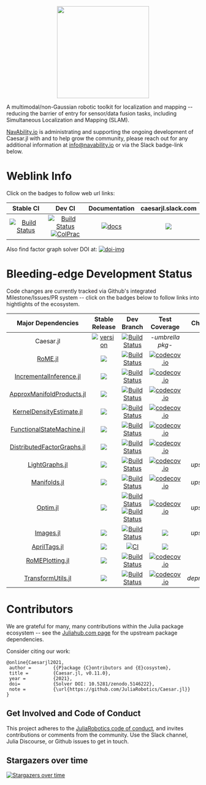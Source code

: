 <p align="center">
<img src="https://user-images.githubusercontent.com/6412556/134777705-acda768e-884b-4de6-b307-aac6d09b9c81.png" width="240" border="0" />
</p>

A multimodal/non-Gaussian robotic toolkit for localization and mapping -- reducing the barrier of entry for sensor/data fusion tasks, including Simultaneous Localization and Mapping (SLAM).

[NavAbility.io](http://www.navability.io) is administrating and supporting the ongoing development of Caesar.jl with and to help grow the community, please reach out for any additional information at info@navability.io or via the Slack badge-link below.

# Weblink Info

Click on the badges to follow web url links:

| Stable CI | Dev CI | Documentation | caesarjl.slack.com |
|:------:|:----------------:|:-------------:|:-----:|
| [![Build Status][cjl-ci-stb-img]][cjl-ci-stb-url] | [![Build Status][cjl-ci-dev-img]][cjl-ci-dev-url] <br> [![ColPrac][colp-badge]][colprac] | [![docs][docs-shield]][caesar-docs] | [![][caesar-slack-badge]][caesar-slack] |

Also find factor graph solver DOI at:
[![doi-img]][doi-url]

# Bleeding-edge Development Status

Code changes are currently tracked via Github's integrated Milestone/Issues/PR system -- click on the badges below to follow links into hightlights of the ecosystem.

| **Major Dependencies**  |  **Stable Release**     |  **Dev Branch**   |  **Test Coverage**  |  **Changes**  |
|:-----------------------:|:---------------:|:-------------------:|:-------------------:|:----------------:|
| Caesar.jl | [![version][cjl-stbl-img]][caesarjl-releases] | [![Build Status][cjl-ci-dev-img]][cjl-ci-dev-url] | -*umbrella pkg*- | [![][mst-shield]][caesarjl-milestones] |
| [RoME.jl][rjl-url] | [![][rjl-ver-img]][rjl-releases] | [![Build Status][rjl-ci-dev-img]][rjl-ci-dev-url] | [![codecov.io][rjl-cov-img]][rjl-cov-url] | [![][mst-shield]][rjl-milestones] |
| [IncrementalInference.jl][iif-url] | [![][iif-ver-img]][iif-rel-url] | [![Build Status][iif-ci-dev-img]][iif-ci-dev-url] | [![codecov.io][iif-cov-img]][iif-cov-url] | [![][mst-shield]][iif-milestones] |
| [ApproxManifoldProducts.jl][amp-url] | [![][amp-stable]][amp-releases] | [![Build Status][amp-build-img]][amp-build-url] | [![codecov.io][amp-cov-img]][amp-cov-url] | [![][mst-shield]][amp-milestones] |
| [KernelDensityEstimate.jl][kde-url] | [![][kde-stable]][kde-releases] | [![Build Status][kde-build-img]][kde-build-url] | [![codecov.io][kde-cov-img]][kde-cov-url] | [![][mst-shield]][kde-milestones] |
| [FunctionalStateMachine.jl][fsm-url] | [![][fsm-stable]][fsm-releases] | [![Build Status][fsm-build-img]][fsm-build-url] | [![codecov.io][fsm-cov-img]][fsm-cov-url] | [![][mst-shield]][fsm-milestones] |
| [DistributedFactorGraphs.jl][dfg-url] | [![][dfg-ver-img]][dfg-rel-url] | [![Build Status][dfg-ci-dev-img]][dfg-ci-dev-url] | [![codecov.io][dfg-cov-img]][dfg-cov-url] | [![][mst-shield]][dfg-milestones] |
| [LightGraphs.jl][lgraphs-url] | [![][lgjl-stable]][lgjl-releases] | [![Build Status][lgraphs-build-img]][lgraphs-build-url] | [![codecov.io][lgraphs-cov-img]][lgraphs-cov-url] | *upstream* |
| [Manifolds.jl][mani-url] | [![][mani-stable]][mani-releases] | [![Build Status][mani-build-img]][mani-build-url] | [![codecov.io][mani-cov-img]][mani-cov-url] | *upstream* |
| [Optim.jl][optim-url] | [![][optim-stable]][optim-releases] | [![Build Status][optim-build-img]][optim-build-url] <br> [![Build Status][optim-img-windows]][optim-build-windows] | [![codecov.io][optim-cov-img]][optim-cov-url] | *upstream* |
| [Images.jl][ijl-url] | [![][ijl-ver-stb-img]][ijl-ver-stb-url] | [![Build Status][ijl-action-img]][ijl-action-url] | [![][ijl-codecov-img]][ijl-codecov-url] | *upstream* |
| [AprilTags.jl][apt-url] | [![][apt-ver-img]][apt-ver-url] | [![CI][apt-ci-dev-img]][apt-ci-dev-img] | [![][apt-cov-img]][apt-cov-url] | [![][mst-shield]][apt-milestones] |
| [RoMEPlotting.jl][rp-url] | [![][rp-ver-img]][rp-releases] | [![Build Status][rp-build-img]][rp-build-url] | [![codecov.io][rp-cov-img]][rp-cov-url] | [![][mst-shield]][rp-milestones] |
| [TransformUtils.jl][tf-url] | [![][tf-stable]][tf-releases] | [![Build Status][tf-build-img]][tf-build-url] | [![codecov.io][tf-cov-img]][tf-cov-url] | *deprecating* |

# Contributors

We are grateful for many, many contributions within the Julia package ecosystem -- see the [Juliahub.com page](https://juliahub.com/ui/Packages/Caesar/BNbRm?page=1) for the upstream package dependencies.

Consider citing our work:
```
@online{Caesarjl2021,
 author =        {{P}ackage {C}ontributors and {E}cosystem},
 title =         {Caesar.jl, v0.11.0},
 year =          {2021},
 doi=            {Solver DOI: 10.5281/zenodo.5146222}, 
 note =          {\url{https://github.com/JuliaRobotics/Caesar.jl}}
}
```

## Get Involved and Code of Conduct

This project adheres to the [JuliaRobotics code of conduct](https://github.com/JuliaRobotics/administration/blob/master/code_of_conduct.md), and invites contributions or comments from the community.  Use the Slack channel, Julia Discourse, or Github issues to get in touch.

## Stargazers over time

[![Stargazers over time](https://starchart.cc/JuliaRobotics/Caesar.jl.svg)](https://starchart.cc/JuliaRobotics/Caesar.jl)

[doi-img]: https://zenodo.org/badge/55802838.svg
[doi-url]: https://zenodo.org/badge/latestdoi/55802838

[colp-badge]: https://img.shields.io/badge/ColPrac-Contributor's%20Guide-blueviolet
[colprac]: https://github.com/SciML/ColPrac

[docs-shield]: https://img.shields.io/badge/docs-latest-blue.svg
[caesar-docs]: http://juliarobotics.github.io/Caesar.jl/latest/
[mst-shield]: https://img.shields.io/badge/-milestones-blueviolet
[mst-shield2]: https://img.shields.io/badge/-milestones-lightgrey

[cjl-cov-img]: https://codecov.io/github/JuliaRobotics/Caesar.jl/coverage.svg?branch=master
[cjl-cov-url]: https://codecov.io/github/JuliaRobotics/Caesar.jl?branch=master
[cjl-ci-dev-img]: https://github.com/JuliaRobotics/Caesar.jl/actions/workflows/ci.yml/badge.svg
[cjl-ci-dev-url]: https://github.com/JuliaRobotics/Caesar.jl/actions/workflows/ci.yml
[cjl-ci-stb-img]: https://travis-ci.org/JuliaRobotics/Caesar.jl.svg?branch=release/v0.10
[cjl-ci-stb-url]: https://travis-ci.org/JuliaRobotics/Caesar.jl


[cjl-stbl-img]: https://juliahub.com/docs/Caesar/version.svg
[cjl-stbl-url]: https://juliahub.com/ui/Packages/Caesar/BNbRm
[caesar-slack-badge]: https://img.shields.io/badge/Invite-Slack-green.svg?style=popout
[caesar-slack]: https://join.slack.com/t/caesarjl/shared_invite/zt-ucs06bwg-y2tEbddwX1vR18MASnOLsw
[caesarjl-milestones]: https://github.com/JuliaRobotics/Caesar.jl/milestones
[caesarjl-releases]: https://github.com/JuliaRobotics/Caesar.jl/releases

<!-- md variables duplicated in RoME.jl README -->
[rjl-url]: http://www.github.com/JuliaRobotics/RoME.jl
[rjl-cov-img]: https://codecov.io/github/JuliaRobotics/RoME.jl/coverage.svg?branch=master
[rjl-cov-url]: https://codecov.io/github/JuliaRobotics/RoME.jl?branch=master
[rjl-ci-dev-img]: https://github.com/JuliaRobotics/RoME.jl/actions/workflows/ci.yml/badge.svg
[rjl-ci-dev-url]: https://github.com/JuliaRobotics/RoME.jl/actions/workflows/ci.yml
[rjl-ver-img]: https://juliahub.com/docs/RoME/version.svg
[rjl-milestones]: https://github.com/JuliaRobotics/RoME.jl/milestones
[rjl-releases]: https://github.com/JuliaRobotics/RoME.jl/releases
[rjl-juliahub]: https://juliahub.com/ui/Packages/RoME/VVxXB

<!-- variables duplicated in IncrementalInference.jl README -->
[iif-ci-dev-img]: https://github.com/JuliaRobotics/IncrementalInference.jl/actions/workflows/ci.yml/badge.svg
[iif-ci-dev-url]: https://github.com/JuliaRobotics/IncrementalInference.jl/actions/workflows/ci.yml
[iif-ci-stb-img]: https://github.com/JuliaRobotics/IncrementalInference.jl/actions/workflows/ci.yml/badge.svg?branch=release%2Fv0.25
[iif-ci-stb-url]: https://github.com/JuliaRobotics/IncrementalInference.jl/actions/workflows/ci.yml
[iif-ver-img]: https://juliahub.com/docs/IncrementalInference/version.svg
[iif-rel-url]: https://github.com/JuliaRobotics/IncrementalInference.jl/releases
[iif-milestones]: https://github.com/JuliaRobotics/IncrementalInference.jl/milestones
[iif-cov-img]: https://codecov.io/github/JuliaRobotics/IncrementalInference.jl/coverage.svg?branch=master
[iif-cov-url]: https://codecov.io/github/JuliaRobotics/IncrementalInference.jl?branch=master
[iif-url]: http://www.github.com/JuliaRobotics/IncrementalInference.jl

[kde-cov-img]: https://codecov.io/github/JuliaRobotics/KernelDensityEstimate.jl/coverage.svg?branch=master
[kde-cov-url]: https://codecov.io/github/JuliaRobotics/KernelDensityEstimate.jl?branch=master
[kde-build-img]: https://travis-ci.org/JuliaRobotics/KernelDensityEstimate.jl.svg?branch=master
[kde-build-url]: https://travis-ci.org/JuliaRobotics/KernelDensityEstimate.jl
[kde-url]: http://www.github.com/JuliaRobotics/KernelDensityEstimate.jl
[kde-stable]: https://img.shields.io/badge/2019Q1-v0.5.x-green.svg
[kde-milestones]: https://github.com/JuliaRobotics/KernelDensityEstimate.jl/milestones
[kde-releases]: https://github.com/JuliaRobotics/KernelDensityEstimate.jl/releases

[tf-cov-img]: https://codecov.io/github/dehann/TransformUtils.jl/coverage.svg?branch=master
[tf-cov-url]: https://codecov.io/github/dehann/TransformUtils.jl?branch=master
[tf-build-img]: https://travis-ci.org/dehann/TransformUtils.jl.svg?branch=master
[tf-build-url]: https://travis-ci.org/dehann/TransformUtils.jl
[tf-url]: http://www.github.com/dehann/TransformUtils.jl
[tf-stable]: https://img.shields.io/badge/2021Q2-v0.2.x-green.svg
[tf-milestones]: https://github.com/JuliaRobotics/TransformUtils.jl/milestones
[tf-releases]: https://github.com/JuliaRobotics/TransformUtils.jl/releases

<!-- | [DrakeVisualizer.jl][dvis-url] | [![Build Status][dvis-build-img]][dvis-build-url] | [![codecov.io][dvis-cov-img]][dvis-cov-url] |
[dvis-cov-img]: https://codecov.io/github/rdeits/DrakeVisualizer.jl/coverage.svg?branch=master
[dvis-cov-url]: https://codecov.io/github/rdeits/DrakeVisualizer.jl?branch=master
[dvis-build-img]: https://travis-ci.org/rdeits/DrakeVisualizer.jl.svg?branch=master
[dvis-build-url]: https://travis-ci.org/rdeits/DrakeVisualizer.jl
[dvis-url]: http://www.github.com/rdeits/DrakeVisualizer.jl -->

[mani-cov-img]: http://codecov.io/github/JuliaManifolds/Manifolds.jl/coverage.svg?branch=master
[mani-cov-url]: https://codecov.io/gh/JuliaManifolds/Manifolds.jl/
[mani-build-img]: https://github.com/JuliaManifolds/Manifolds.jl/workflows/CI/badge.svg
[mani-build-url]: https://github.com/JuliaManifolds/Manifolds.jl/actions?query=workflow%3ACI+branch%3Amaster
[mani-url]: http://www.github.com/JuliaManifolds/Manifolds.jl
[mani-stable]: https://img.shields.io/badge/2021Q2-v0.5.x-green.svg
[mani-releases]: https://github.com/JuliaManifolds/Manifolds.jl/releases

[lgraphs-cov-img]: https://codecov.io/github/JuliaGraphs/LightGraphs.jl/coverage.svg?branch=master
[lgraphs-cov-url]: https://codecov.io/github/JuliaGraphs/LightGraphs.jl?branch=master
[lgraphs-build-img]: https://github.com/sbromberger/LightGraphs.jl/actions/workflows/ci.yml/badge.svg
[lgraphs-build-url]: https://github.com/sbromberger/LightGraphs.jl/actions/workflows/ci.yml
[lgraphs-url]: http://www.github.com/JuliaGraphs/LightGraphs.jl
[lgjl-stable]: https://juliahub.com/docs/LightGraphs/version.svg
[lgjl-ver-jhub]: https://juliahub.com/ui/Packages/LightGraphs/Xm08G
[lgjl-releases]: https://github.com/JuliaGraphs/LightGraphs.jl/releases

[dfg-ci-dev-img]: https://github.com/JuliaRobotics/DistributedFactorGraphs.jl/actions/workflows/ci.yml/badge.svg
[dfg-ci-dev-url]: https://github.com/JuliaRobotics/DistributedFactorGraphs.jl/actions/workflows/ci.yml
[dfg-ci-stb-img]: https://github.com/JuliaRobotics/DistributedFactorGraphs.jl/actions/workflows/ci.yml/badge.svg?branch=release%2Fv0.16
[dfg-ci-stb-url]: https://github.com/JuliaRobotics/DistributedFactorGraphs.jl/actions/workflows/ci.yml
[dfg-ver-img]: https://juliahub.com/docs/IncrementalInference/version.svg
[dfg-cov-img]: https://codecov.io/github/JuliaRobotics/DistributedFactorGraphs.jl/coverage.svg?branch=master
[dfg-cov-url]: https://codecov.io/github/JuliaRobotics/DistributedFactorGraphs.jl?branch=master
[dfg-url]: http://www.github.com/JuliaRobotics/DistributedFactorGraphs.jl
[dfg-milestones]: https://github.com/JuliaRobotics/DistributedFactorGraphs.jl/milestones
[dfg-rel-url]: https://github.com/JuliaRobotics/DistributedFactorGraphs.jl/releases

[amp-cov-img]: https://codecov.io/github/JuliaRobotics/ApproxManifoldProducts.jl/coverage.svg?branch=master
[amp-cov-url]: https://codecov.io/github/JuliaRobotics/ApproxManifoldProducts.jl?branch=master
[amp-build-img]: https://github.com/JuliaRobotics/ApproxManifoldProducts.jl/actions/workflows/ci.yml/badge.svg
[amp-build-url]: https://github.com/JuliaRobotics/ApproxManifoldProducts.jl/actions/workflows/ci.yml
[amp-url]: http://www.github.com/JuliaRobotics/ApproxManifoldProducts.jl
[amp-stable]: https://juliahub.com/docs/ApproxManifoldProducts/version.svg
[amp-ver-jhub]: https://juliahub.com/ui/Packages/ApproxManifoldProducts/FDvCH
[amp-milestones]: https://github.com/JuliaRobotics/ApproxManifoldProducts.jl/milestones
[amp-releases]: https://github.com/JuliaRobotics/ApproxManifoldProducts.jl/releases

[optim-cov-img]: http://codecov.io/github/JuliaNLSolvers/Optim.jl/coverage.svg?branch=master
[optim-cov-url]: https://codecov.io/gh/JuliaNLSolvers/Optim.jl/
[optim-build-img]: https://github.com/JuliaNLSolvers/Optim.jl/actions/workflows/linux.yml/badge.svg
[optim-img-windows]: https://github.com/JuliaNLSolvers/Optim.jl/actions/workflows/windows.yml/badge.svg
[optim-build-url]: https://github.com/JuliaNLSolvers/Optim.jl/actions/workflows/linux.yml
[optim-build-windows]: https://github.com/JuliaNLSolvers/Optim.jl/actions/workflows/windows.yml
[optim-url]: http://www.github.com/JuliaNLSolvers/Optim.jl
[optim-stable]: https://img.shields.io/badge/2021Q3-v1.4.x-green.svg
[optim-releases]: https://github.com/JuliaNLSolvers/Optim.jl/releases

[fsm-cov-img]: https://codecov.io/github/JuliaRobotics/FunctionalStateMachine.jl/coverage.svg?branch=master
[fsm-cov-url]: https://codecov.io/github/JuliaRobotics/FunctionalStateMachine.jl?branch=master
[fsm-build-img]: https://travis-ci.org/JuliaRobotics/FunctionalStateMachine.jl.svg?branch=master
[fsm-build-url]: https://travis-ci.org/JuliaRobotics/FunctionalStateMachine.jl
[fsm-url]: http://www.github.com/JuliaRobotics/FunctionalStateMachine.jl
[fsm-stable]: https://img.shields.io/badge/2020Q3-v0.2.x-green.svg
[fsm-milestones]: https://github.com/JuliaRobotics/FunctionalStateMachine.jl/milestones
[fsm-releases]: https://github.com/JuliaRobotics/FunctionalStateMachine.jl/releases

[rp-url]: http://www.github.com/JuliaRobotics/RoMEPlotting.jl
[rp-cov-img]: https://codecov.io/github/JuliaRobotics/RoMEPlotting.jl/coverage.svg?branch=master
[rp-cov-url]: https://codecov.io/github/JuliaRobotics/RoMEPlotting.jl?branch=master
[rp-build-img]: https://github.com/JuliaRobotics/RoMEPlotting.jl/actions/workflows/ci.yml/badge.svg
[rp-build-url]: https://github.com/JuliaRobotics/RoMEPlotting.jl/actions/workflows/ci.yml
[rp-ver-img]: https://juliahub.com/docs/RoMEPlotting/version.svg
[rp-milestones]: https://github.com/JuliaRobotics/RoMEPlotting.jl/milestones
[rp-releases]: https://github.com/JuliaRobotics/RoMEPlotting.jl/releases

[ijl-url]: https://github.com/JuliaImages/Images.jl
[ijl-pkgeval-img]: https://juliaci.github.io/NanosoldierReports/pkgeval_badges/I/Images.svg
[ijl-pkgeval-url]: https://juliaci.github.io/NanosoldierReports/pkgeval_badges/report.html
[ijl-action-img]: https://github.com/JuliaImages/Images.jl/workflows/Unit%20test/badge.svg
[ijl-action-url]: https://github.com/JuliaImages/Images.jl/actions
[ijl-codecov-img]: https://codecov.io/github/JuliaImages/Images.jl/coverage.svg?branch=master
[ijl-codecov-url]: https://codecov.io/github/JuliaImages/Images.jl?branch=master
[ijl-ver-stb-img]: https://juliahub.com/docs/Images/version.svg
[ijl-ver-stb-url]: https://github.com/JuliaImages/Images.jl/releases

<!-- AprilTags.jl -->
[apt-url]: https://github.com/JuliaRobotics/AprilTags.jl
[apt-ver-img]: https://juliahub.com/docs/AprilTags/version.svg
[apt-ver-url]: https://github.com/JuliaRobotics/AprilTags.jl/releases
[apt-ci-dev-img]: https://travis-ci.org/JuliaRobotics/AprilTags.jl.svg?branch=master
[apt-ci-dev-url]: https://travis-ci.org/JuliaRobotics/AprilTags.jl
[apt-cov-img]: http://codecov.io/github/JuliaRobotics/AprilTags.jl/coverage.svg?branch=master
[apt-cov-url]: http://codecov.io/github/JuliaRobotics/AprilTags.jl?branch=master
[apt-milestones]: https://github.com/JuliaRobotics/AprilTags.jl/milestones
